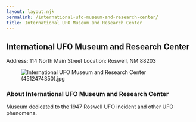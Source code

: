 ```yaml
---
layout: layout.njk
permalink: /international-ufo-museum-and-research-center/
title: International UFO Museum and Research Center
---
```


<article class="attraction-detail container">
  <h2>International UFO Museum and Research Center</h2>
  <div class="attraction-meta">
    <span class="address">Address: 114 North Main Street</span>
    <span class="location">Location: Roswell, NM 88203</span>
  </div>
  <figure class="attraction-image">
    <img src="https://upload.wikimedia.org/wikipedia/commons/d/dc/International_UFO_Museum_and_Research_Center_%284512474350%29.jpg?v=1743949199306" alt="International UFO Museum and Research Center (4512474350).jpg" loading="lazy">
  </figure>
  <div class="attraction-description">
    <h3>About International UFO Museum and Research Center</h3>
    <p>Museum dedicated to the 1947 Roswell UFO incident and other UFO phenomena.</p>
  </div>
  
</article>